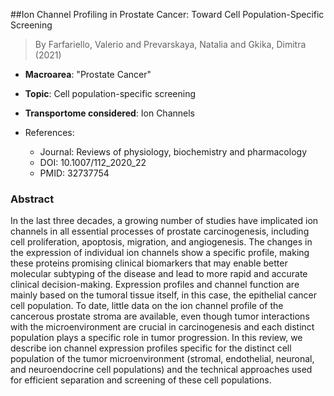 ##Ion Channel Profiling in Prostate Cancer: Toward Cell Population-Specific Screening

> By Farfariello, Valerio and Prevarskaya, Natalia and Gkika, Dimitra (2021)

- **Macroarea**: "Prostate Cancer"
- **Topic**: Cell population-specific screening
- **Transportome considered**: Ion Channels

- References:
  - Journal: Reviews of physiology, biochemistry and pharmacology
  - DOI: 10.1007/112_2020_22
  - PMID: 32737754

### Abstract

In the last three decades, a growing number of studies have implicated ion channels in all essential processes of prostate carcinogenesis, including cell proliferation, apoptosis, migration, and angiogenesis. The changes in the expression of individual ion channels show a specific profile, making these proteins promising clinical biomarkers that may enable better molecular subtyping of the disease and lead to more rapid and accurate clinical decision-making. Expression profiles and channel function are mainly based on the tumoral tissue itself, in this case, the epithelial cancer cell population. To date, little data on the ion channel profile of the cancerous prostate stroma are available, even though tumor interactions with the microenvironment are crucial in carcinogenesis and each distinct population plays a specific role in tumor progression. In this review, we describe ion channel expression profiles specific for the distinct cell population of the tumor microenvironment (stromal, endothelial, neuronal, and neuroendocrine cell populations) and the technical approaches used for efficient separation and screening of these cell populations.
